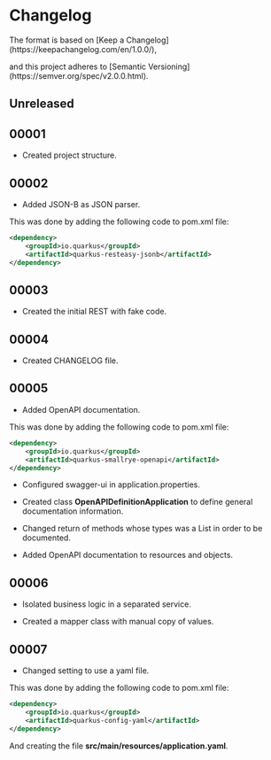 # Changelog
<p>The format is based on [Keep a Changelog](https://keepachangelog.com/en/1.0.0/),</p>
<p>and this project adheres to [Semantic Versioning](https://semver.org/spec/v2.0.0.html).</p>

## Unreleased

## 00001
- <p>Created project structure.</p>

## 00002
- <p>Added JSON-B as JSON parser.</p>
<p>This was done by adding the following code to pom.xml file:</p>

```xml
<dependency>
    <groupId>io.quarkus</groupId>
    <artifactId>quarkus-resteasy-jsonb</artifactId>
</dependency>
```

## 00003
- <p>Created the initial REST with fake code.</p>

## 00004
- <p>Created CHANGELOG file.</p>

## 00005
- <p>Added OpenAPI documentation.</p>
<p>This was done by adding the following code to pom.xml file:</p>

```xml
<dependency>
    <groupId>io.quarkus</groupId>
    <artifactId>quarkus-smallrye-openapi</artifactId>
</dependency>
```
- <p>Configured swagger-ui in application.properties.</p>
- <p>Created class <b>OpenAPIDefinitionApplication</b> to define general documentation information.</p>
- <p>Changed return of methods whose types was a List in order to be documented.</p>
- <p>Added OpenAPI documentation to resources and objects.

## 00006
- <p>Isolated business logic in a separated service.</p>
- <p>Created a mapper class with manual copy of values.</p>

## 00007
- <p>Changed setting to use a yaml file.</p>
<p>This was done by adding the following code to pom.xml file:</p>

```xml
<dependency>
    <groupId>io.quarkus</groupId>
    <artifactId>quarkus-config-yaml</artifactId>
</dependency>
```
<p>And creating the file <b>src/main/resources/application.yaml</b>.</p>
